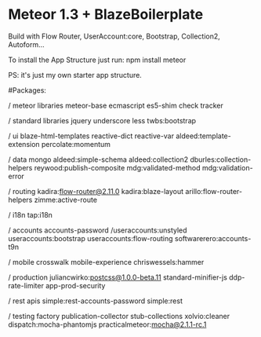 # Meteor 1.3 + BlazeBoilerplate

Build with Flow Router, UserAccount:core, Bootstrap, Collection2, Autoform... 

To install the App Structure just run:
npm install
meteor

PS: it's just my own starter app structure.

#Packages:

/ meteor libraries
meteor-base
ecmascript
es5-shim
check
tracker

/ standard libraries
jquery
underscore
less
twbs:bootstrap

/ ui
blaze-html-templates
reactive-dict
reactive-var
aldeed:template-extension
percolate:momentum

/ data
mongo
aldeed:simple-schema
aldeed:collection2
dburles:collection-helpers
reywood:publish-composite
mdg:validated-method
mdg:validation-error

/ routing
kadira:flow-router@2.11.0
kadira:blaze-layout
arillo:flow-router-helpers
zimme:active-route

/ i18n
tap:i18n

/ accounts
accounts-password
/useraccounts:unstyled
useraccounts:bootstrap
useraccounts:flow-routing
softwarerero:accounts-t9n

/ mobile
crosswalk
mobile-experience
chriswessels:hammer

/ production
juliancwirko:postcss@1.0.0-beta.11
standard-minifier-js
ddp-rate-limiter
app-prod-security

/ rest apis
simple:rest-accounts-password
simple:rest

/ testing
factory
publication-collector
stub-collections
xolvio:cleaner
dispatch:mocha-phantomjs
practicalmeteor:mocha@2.1.1-rc.1
